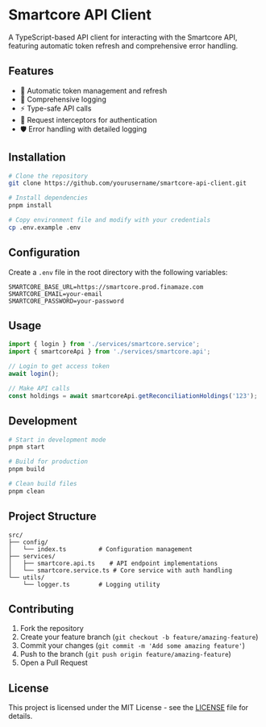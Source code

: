 # Smartcore API Client

A TypeScript-based API client for interacting with the Smartcore API, featuring automatic token refresh and comprehensive error handling.

## Features

- 🔐 Automatic token management and refresh
- 📝 Comprehensive logging
- ⚡ Type-safe API calls
- 🔄 Request interceptors for authentication
- 🛡️ Error handling with detailed logging

## Installation

```bash
# Clone the repository
git clone https://github.com/yourusername/smartcore-api-client.git

# Install dependencies
pnpm install

# Copy environment file and modify with your credentials
cp .env.example .env
```

## Configuration

Create a `.env` file in the root directory with the following variables:

```env
SMARTCORE_BASE_URL=https://smartcore.prod.finamaze.com
SMARTCORE_EMAIL=your-email
SMARTCORE_PASSWORD=your-password
```

## Usage

```typescript
import { login } from './services/smartcore.service';
import { smartcoreApi } from './services/smartcore.api';

// Login to get access token
await login();

// Make API calls
const holdings = await smartcoreApi.getReconciliationHoldings('123');
```

## Development

```bash
# Start in development mode
pnpm start

# Build for production
pnpm build

# Clean build files
pnpm clean
```

## Project Structure

```
src/
├── config/
│   └── index.ts         # Configuration management
├── services/
│   ├── smartcore.api.ts    # API endpoint implementations
│   └── smartcore.service.ts # Core service with auth handling
└── utils/
    └── logger.ts        # Logging utility
```

## Contributing

1. Fork the repository
2. Create your feature branch (`git checkout -b feature/amazing-feature`)
3. Commit your changes (`git commit -m 'Add some amazing feature'`)
4. Push to the branch (`git push origin feature/amazing-feature`)
5. Open a Pull Request

## License

This project is licensed under the MIT License - see the [LICENSE](LICENSE) file for details.